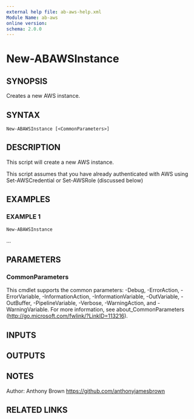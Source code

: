 ```yaml
---
external help file: ab-aws-help.xml
Module Name: ab-aws
online version:
schema: 2.0.0
---
```


# New-ABAWSInstance

## SYNOPSIS
Creates a new AWS instance.

## SYNTAX

```
New-ABAWSInstance [<CommonParameters>]
```

## DESCRIPTION
This script will create a new AWS instance.

This script assumes that you have already authenticated with AWS using
Set-AWSCredential or Set-AWSRole (discussed below)

## EXAMPLES

### EXAMPLE 1
```
New-ABAWSInstance
```

...

## PARAMETERS

### CommonParameters
This cmdlet supports the common parameters: -Debug, -ErrorAction, -ErrorVariable, -InformationAction, -InformationVariable, -OutVariable, -OutBuffer, -PipelineVariable, -Verbose, -WarningAction, and -WarningVariable.
For more information, see about_CommonParameters (http://go.microsoft.com/fwlink/?LinkID=113216).

## INPUTS

## OUTPUTS

## NOTES
Author: Anthony Brown
https://github.com/anthonyjamesbrown

## RELATED LINKS
